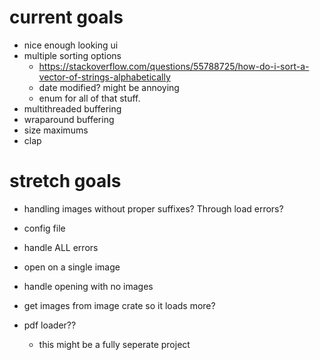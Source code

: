 # current goals
- nice enough looking ui
- multiple sorting options
    - https://stackoverflow.com/questions/55788725/how-do-i-sort-a-vector-of-strings-alphabetically
    - date modified?  might be annoying
    - enum for all of that stuff.
- multithreaded buffering
- wraparound buffering
- size maximums
- clap

# stretch goals
- handling images without proper suffixes? Through load errors?
- config file
- handle ALL errors
- open on a single image
- handle opening with no images
- get images from image crate so it loads more?

- pdf loader??
    - this might be a fully seperate project
